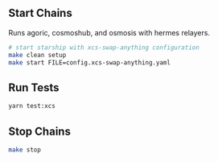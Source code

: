 ## Start Chains

Runs agoric, cosmoshub, and osmosis with hermes relayers.

```sh
# start starship with xcs-swap-anything configuration
make clean setup
make start FILE=config.xcs-swap-anything.yaml
```

## Run Tests

```sh
yarn test:xcs
```

## Stop Chains

```sh
make stop
```
